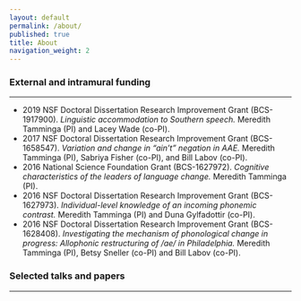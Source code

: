 ```yaml
---
layout: default
permalink: /about/
published: true
title: About
navigation_weight: 2
---
```


### External and intramural funding

***

- 2019 NSF Doctoral Dissertation Research Improvement Grant (BCS-1917900). *Linguistic accommodation to Southern speech.* Meredith Tamminga (PI) and Lacey Wade (co-PI).
- 2017 NSF Doctoral Dissertation Research Improvement Grant (BCS-1658547). *Variation and change in “ain’t” negation in AAE.* Meredith Tamminga (PI), Sabriya Fisher (co-PI), and Bill Labov (co-PI).
- 2016 National Science Foundation Grant (BCS-1627972). *Cognitive characteristics of the leaders of language change.* Meredith Tamminga (PI). 
- 2016 NSF Doctoral Dissertation Research Improvement Grant (BCS-1627973). *Individual-level knowledge of an incoming phonemic contrast.* Meredith Tamminga (PI) and Duna Gylfadottir (co-PI).
- 2016 NSF Doctoral Dissertation Research Improvement Grant (BCS-1628408). *Investigating the mechanism of phonological change in progress: Allophonic restructuring of /ae/ in Philadelphia.* Meredith Tamminga (PI), Betsy Sneller (co-PI) and Bill Labov (co-PI).


### Selected talks and papers

***


